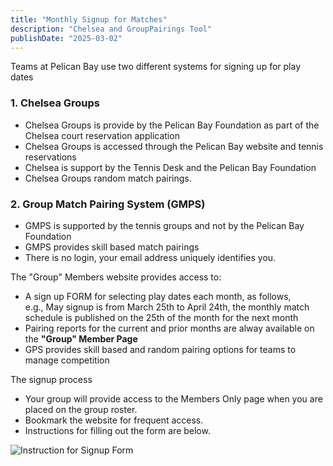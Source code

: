 ```yaml
---
title: "Monthly Signup for Matches"
description: "Chelsea and GroupPairings Tool"
publishDate: "2025-03-02"
---
```


Teams at Pelican Bay use two different systems for signing up for play dates

### 1. Chelsea Groups

- Chelsea Groups is provide by the Pelican Bay Foundation as part of the Chelsea court reservation application
- Chelsea Groups is accessed through the Pelican Bay website and tennis reservations
- Chelsea is support by the Tennis Desk and the Pelican Bay Foundation
- Chelsea Groups random match pairings.

### 2. Group Match Pairing System (GMPS) 
- GMPS is supported by the tennis groups and not by the Pelican Bay Foundation
- GMPS provides skill based match pairings
- There is no login, your email address uniquely identifies you.

The "Group" Members website provides access to:
- A sign up FORM for selecting play dates each month, as follows,\
  e.g., May signup is from March 25th to April 24th, the monthly match schedule is published on the 25th of the month for the next month
- Pairing reports for the current and prior months are alway available on the **"Group" Member Page**
- GPS provides skill based and random pairing options for teams to manage competition
  
The signup process
- Your group will provide access to the Members Only page when you are placed on the group roster.
- Bookmark the website for frequent access.
- Instructions for filling out the form are below.

![Instruction for Signup Form](/_images/form-instructions.png)
  
